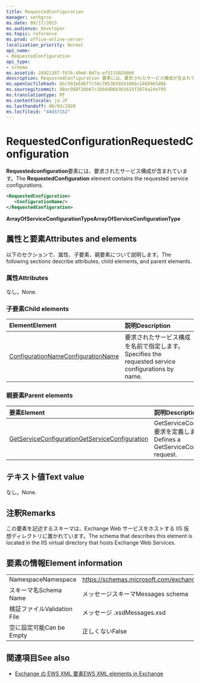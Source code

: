 ```yaml
---
title: RequestedConfiguration
manager: sethgros
ms.date: 09/17/2015
ms.audience: Developer
ms.topic: reference
ms.prod: office-online-server
localization_priority: Normal
api_name:
- RequestedConfiguration
api_type:
- schema
ms.assetid: 24921387-f676-49e6-8d7a-ef3115024866
description: RequestedConfiguration 要素には、要求されたサービス構成が含まれています。
ms.openlocfilehash: bbc503e6d6f7c56c785365924106bc2468965d0b
ms.sourcegitcommit: 88ec988f2bb67c1866d06b361615f3674a24e795
ms.translationtype: MT
ms.contentlocale: ja-JP
ms.lasthandoff: 06/03/2020
ms.locfileid: "44457152"
---
```

# <a name="requestedconfiguration"></a><span data-ttu-id="d04eb-103">RequestedConfiguration</span><span class="sxs-lookup"><span data-stu-id="d04eb-103">RequestedConfiguration</span></span>

<span data-ttu-id="d04eb-104">**Requestedconfiguration**要素には、要求されたサービス構成が含まれています。</span><span class="sxs-lookup"><span data-stu-id="d04eb-104">The **RequestedConfiguration** element contains the requested service configurations.</span></span> 
  
```XML
<RequestedConfiguration>
   <ConfigurationName/>
</RequestedConfiguration>
```

 <span data-ttu-id="d04eb-105">**ArrayOfServiceConfigurationType**</span><span class="sxs-lookup"><span data-stu-id="d04eb-105">**ArrayOfServiceConfigurationType**</span></span>
## <a name="attributes-and-elements"></a><span data-ttu-id="d04eb-106">属性と要素</span><span class="sxs-lookup"><span data-stu-id="d04eb-106">Attributes and elements</span></span>

<span data-ttu-id="d04eb-107">以下のセクションで、属性、子要素、親要素について説明します。</span><span class="sxs-lookup"><span data-stu-id="d04eb-107">The following sections describe attributes, child elements, and parent elements.</span></span>
  
### <a name="attributes"></a><span data-ttu-id="d04eb-108">属性</span><span class="sxs-lookup"><span data-stu-id="d04eb-108">Attributes</span></span>

<span data-ttu-id="d04eb-109">なし。</span><span class="sxs-lookup"><span data-stu-id="d04eb-109">None.</span></span>
  
### <a name="child-elements"></a><span data-ttu-id="d04eb-110">子要素</span><span class="sxs-lookup"><span data-stu-id="d04eb-110">Child elements</span></span>

|<span data-ttu-id="d04eb-111">**Element**</span><span class="sxs-lookup"><span data-stu-id="d04eb-111">**Element**</span></span>|<span data-ttu-id="d04eb-112">**説明**</span><span class="sxs-lookup"><span data-stu-id="d04eb-112">**Description**</span></span>|
|:-----|:-----|
|[<span data-ttu-id="d04eb-113">ConfigurationName</span><span class="sxs-lookup"><span data-stu-id="d04eb-113">ConfigurationName</span></span>](configurationname.md) <br/> |<span data-ttu-id="d04eb-114">要求されたサービス構成を名前で指定します。</span><span class="sxs-lookup"><span data-stu-id="d04eb-114">Specifies the requested service configurations by name.</span></span>  <br/> |
   
### <a name="parent-elements"></a><span data-ttu-id="d04eb-115">親要素</span><span class="sxs-lookup"><span data-stu-id="d04eb-115">Parent elements</span></span>

|<span data-ttu-id="d04eb-116">**要素**</span><span class="sxs-lookup"><span data-stu-id="d04eb-116">**Element**</span></span>|<span data-ttu-id="d04eb-117">**説明**</span><span class="sxs-lookup"><span data-stu-id="d04eb-117">**Description**</span></span>|
|:-----|:-----|
|[<span data-ttu-id="d04eb-118">GetServiceConfiguration</span><span class="sxs-lookup"><span data-stu-id="d04eb-118">GetServiceConfiguration</span></span>](getserviceconfiguration.md) <br/> |<span data-ttu-id="d04eb-119">GetServiceConfiguration 要求を定義します。</span><span class="sxs-lookup"><span data-stu-id="d04eb-119">Defines a GetServiceConfiguration request.</span></span>  <br/> |
   
## <a name="text-value"></a><span data-ttu-id="d04eb-120">テキスト値</span><span class="sxs-lookup"><span data-stu-id="d04eb-120">Text value</span></span>

<span data-ttu-id="d04eb-121">なし。</span><span class="sxs-lookup"><span data-stu-id="d04eb-121">None.</span></span>
  
## <a name="remarks"></a><span data-ttu-id="d04eb-122">注釈</span><span class="sxs-lookup"><span data-stu-id="d04eb-122">Remarks</span></span>

<span data-ttu-id="d04eb-123">この要素を記述するスキーマは、Exchange Web サービスをホストする IIS 仮想ディレクトリに置かれています。</span><span class="sxs-lookup"><span data-stu-id="d04eb-123">The schema that describes this element is located in the IIS virtual directory that hosts Exchange Web Services.</span></span>
  
## <a name="element-information"></a><span data-ttu-id="d04eb-124">要素の情報</span><span class="sxs-lookup"><span data-stu-id="d04eb-124">Element information</span></span>

|||
|:-----|:-----|
|<span data-ttu-id="d04eb-125">Namespace</span><span class="sxs-lookup"><span data-stu-id="d04eb-125">Namespace</span></span>  <br/> |https://schemas.microsoft.com/exchange/services/2006/messages  <br/> |
|<span data-ttu-id="d04eb-126">スキーマ名</span><span class="sxs-lookup"><span data-stu-id="d04eb-126">Schema Name</span></span>  <br/> |<span data-ttu-id="d04eb-127">メッセージスキーマ</span><span class="sxs-lookup"><span data-stu-id="d04eb-127">Messages schema</span></span>  <br/> |
|<span data-ttu-id="d04eb-128">検証ファイル</span><span class="sxs-lookup"><span data-stu-id="d04eb-128">Validation File</span></span>  <br/> |<span data-ttu-id="d04eb-129">メッセージ .xsd</span><span class="sxs-lookup"><span data-stu-id="d04eb-129">Messages.xsd</span></span>  <br/> |
|<span data-ttu-id="d04eb-130">空に設定可能</span><span class="sxs-lookup"><span data-stu-id="d04eb-130">Can be Empty</span></span>  <br/> |<span data-ttu-id="d04eb-131">正しくない</span><span class="sxs-lookup"><span data-stu-id="d04eb-131">False</span></span>  <br/> |
   
## <a name="see-also"></a><span data-ttu-id="d04eb-132">関連項目</span><span class="sxs-lookup"><span data-stu-id="d04eb-132">See also</span></span>



- [<span data-ttu-id="d04eb-133">Exchange の EWS XML 要素</span><span class="sxs-lookup"><span data-stu-id="d04eb-133">EWS XML elements in Exchange</span></span>](ews-xml-elements-in-exchange.md)

